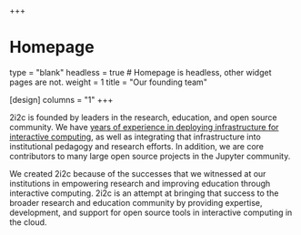 +++
# Homepage
type = "blank"
headless = true  # Homepage is headless, other widget pages are not.
weight = 1
title = "Our founding team"

[design]
  columns = "1"
+++

2i2c is founded by leaders in the research, education, and open source community. We have [years of experience in deploying infrastructure for interactive computing](#projects), as well as integrating that infrastructure into institutional pedagogy and research efforts. In addition, we are core contributors to many large open source projects in the Jupyter community.

We created 2i2c because of the successes that we witnessed at our institutions in empowering research and improving education through interactive computing. 2i2c is an attempt at bringing that success to the broader research and education community by providing expertise, development, and support for open source tools in interactive computing in the cloud.
